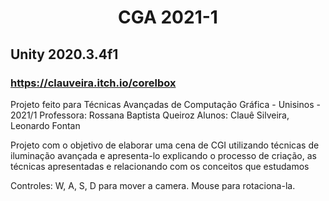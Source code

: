 <h1 align="center">CGA 2021-1</h1>

## Unity 2020.3.4f1

### https://clauveira.itch.io/corelbox

Projeto feito para Técnicas Avançadas de Computação Gráfica - Unisinos - 2021/1
Professora: Rossana Baptista Queiroz
Alunos: Clauê Silveira, Leonardo Fontan


Projeto com o objetivo de elaborar uma cena de CGI utilizando técnicas de iluminação avançada e apresenta-lo explicando o processo de criação, as técnicas
apresentadas e relacionando com os conceitos que estudamos

Controles:
W, A, S, D para mover a camera.
Mouse para rotaciona-la.
